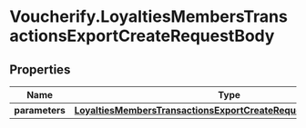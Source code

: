 # Voucherify.LoyaltiesMembersTransactionsExportCreateRequestBody

## Properties

Name | Type | Description | Notes
------------ | ------------- | ------------- | -------------
**parameters** | [**LoyaltiesMembersTransactionsExportCreateRequestBodyParameters**](LoyaltiesMembersTransactionsExportCreateRequestBodyParameters.md) |  | [optional] 



